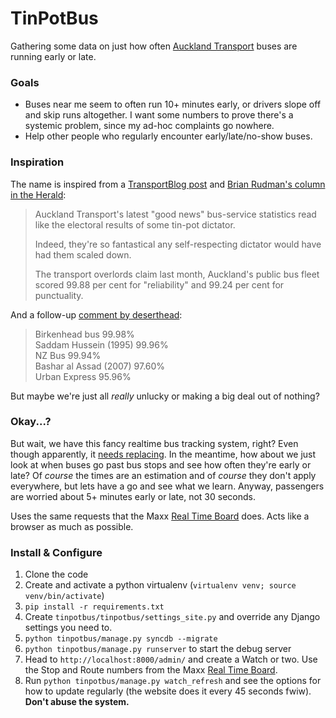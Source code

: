 # TinPotBus

Gathering some data on just how often [Auckland Transport](http://www.maxx.co.nz) buses are running early or late.

### Goals

* Buses near me seem to often run 10+ minutes early, or drivers slope off and skip runs altogether. I want some numbers to prove there's a systemic problem, since my ad-hoc complaints go nowhere.
* Help other people who regularly encounter early/late/no-show buses.

### Inspiration

The name is inspired from a [TransportBlog post](http://transportblog.co.nz/2012/06/19/our-tin-pot-dictator-bus-reliability-stats/) and [Brian Rudman's column in the Herald](http://www.nzherald.co.nz/nz/news/article.cfm?c_id=1&objectid=10794616):

> Auckland Transport's latest "good news" bus-service statistics read like the electoral results of some tin-pot dictator.
> 
> Indeed, they're so fantastical any self-respecting dictator would have had them scaled down.
> 
> The transport overlords claim last month, Auckland's public bus fleet scored 99.88 per cent for "reliability" and 99.24 per cent for punctuality.

And a follow-up [comment by deserthead](http://transportblog.co.nz/2012/09/17/more-tin-pot-dictator-bus-punctuality-stats/#comment-52564):

> Birkenhead bus 99.98%  
> Saddam Hussein (1995) 99.96%  
> NZ Bus 99.94%  
> Bashar al Assad (2007) 97.60%  
> Urban Express 95.96%  

But maybe we're just all *really* unlucky or making a big deal out of nothing?

### Okay...?

But wait, we have this fancy realtime bus tracking system, right? Even though apparently, it [needs replacing](http://www.aucklandtransport.govt.nz/about-us/board-members/Board-Meetings-Minutes/Documents/Board%20reports%20December%202013/11i%20Real%20Time%20System.pdf). In the meantime, how about we just look at when buses go past bus stops and see how often they're early or late? Of *course* the times are an estimation and of *course* they don't apply everywhere, but lets have a go and see what we learn. Anyway, passengers are worried about 5+ minutes early or late, not 30 seconds.

Uses the same requests that the Maxx [Real Time Board](http://www.maxx.co.nz/) does. Acts like a browser as much as possible.

### Install & Configure

1. Clone the code
2. Create and activate a python virtualenv (`virtualenv venv; source venv/bin/activate`)
3. `pip install -r requirements.txt`
4. Create `tinpotbus/tinpotbus/settings_site.py` and override any Django settings you need to.
5. `python tinpotbus/manage.py syncdb --migrate`
6. `python tinpotbus/manage.py runserver` to start the debug server
7. Head to `http://localhost:8000/admin/` and create a Watch or two. Use the Stop and Route numbers from the Maxx [Real Time Board](http://www.maxx.co.nz/).
8. Run `python tinpotbus/manage.py watch_refresh` and see the options for how to update regularly (the website does it every 45 seconds fwiw). **Don't abuse the system.**
